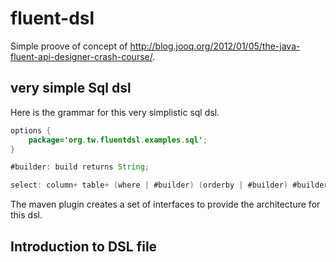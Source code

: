 # fluent-dsl

Simple proove of concept of http://blog.jooq.org/2012/01/05/the-java-fluent-api-designer-crash-course/.

## very simple Sql dsl

Here is the grammar for this very simplistic sql dsl.

~~~java
options {
    package='org.tw.fluentdsl.examples.sql';
}

#builder: build returns String;

select: column+ table+ (where | #builder) (orderby | #builder) #builder;
~~~

The maven plugin creates a set of interfaces to provide the architecture for this dsl.

## Introduction to DSL file
